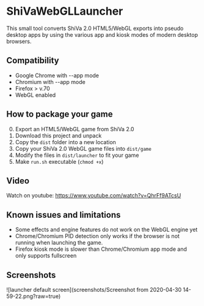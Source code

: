 # ShiVaWebGLLauncher
This small tool converts ShiVa 2.0 HTML5/WebGL exports into pseudo desktop apps by using the various app and kiosk modes of modern desktop browsers.

## Compatibility
* Google Chrome with --app mode
* Chromium with --app mode
* Firefox > v.70
* WebGL enabled

## How to package your game
0. Export an HTML5/WebGL game from ShiVa 2.0
1. Download this project and unpack
2. Copy the `dist` folder into a new location
3. Copy your ShiVa 2.0 WebGL game files into `dist/game`
4. Modify the files in `dist/launcher` to fit your game
5. Make `run.sh` executable (`chmod +x`)

## Video
Watch on youtube: https://www.youtube.com/watch?v=QhrFf9ATcsU

## Known issues and limitations
* Some effects and engine features do not work on the WebGL engine yet
* Chrome/Chromium PID detection only works if the browser is not running when launching the game.
* Firefox kiosk mode is slower than Chrome/Chromium app mode and only supports fullscreen

## Screenshots
![launcher default screen](screenshots/Screenshot from 2020-04-30 14-59-22.png?raw=true)
